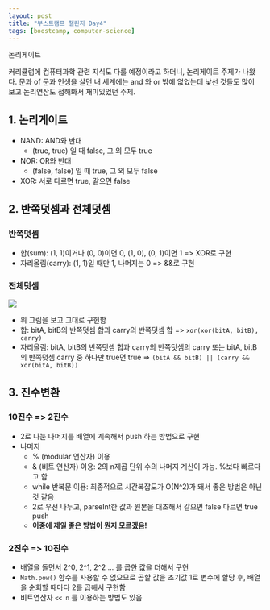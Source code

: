 ```yaml
---
layout: post
title: "부스트캠프 챌린지 Day4"
tags: [boostcamp, computer-science]
---
```


논리게이트

커리큘럼에 컴퓨터과학 관련 지식도 다룰 예정이라고 하더니, 논리게이트 주제가 나왔다. 문과 of 문과 인생을 살던 내 세계에는 and 와 or 밖에 없었는데 낯선 것들도 많이 보고 논리연산도 접해봐서 재미있었던 주제.

## **1. 논리게이트**

- NAND: AND와 반대
  - (true, true) 일 때 false, 그 외 모두 true
- NOR: OR와 반대
  - (false, false) 일 때 true, 그 외 모두 false
- XOR: 서로 다르면 true, 같으면 false

## **2. 반쪽덧셈과 전체덧셈**

### **반쪽덧셈**

- 합(sum): (1, 1)이거나 (0, 0)이면 0, (1, 0), (0, 1)이면 1 => XOR로 구현
- 자리올림(carry): (1, 1)일 때만 1, 나머지는 0 => &&로 구현

### **전체덧셈**

![](https://camo.githubusercontent.com/7b592d21090888ccd5edba0413f6a3c649978969/687474703a2f2f7075626c69632e636f646573717561642e6b722f6a6b2f637332332f73746570312d66756c6c61646465722e706e67)

- 위 그림을 보고 그대로 구현함
- 합: bitA, bitB의 반쪽덧셈 합과 carry의 반쪽덧셈 합 => `xor(xor(bitA, bitB), carry)`
- 자리올림: bitA, bitB의 반쪽덧셈 합과 carry의 반쪽덧셈의 carry 또는 bitA, bitB의 반쪽덧셈 carry 중 하나만 true면 true => `(bitA && bitB) || (carry && xor(bitA, bitB))`

## **3. 진수변환**

### **10진수 => 2진수**

- 2로 나눈 나머지를 배열에 계속해서 push 하는 방법으로 구현
- 나머지
  - % (modular 연산자) 이용
  - & (비트 연산자) 이용: 2의 n제곱 단위 수의 나머지 계산이 가능. %보다 빠르다고 함
  - while 반복문 이용: 최종적으로 시간복잡도가 O(N^2)가 돼서 좋은 방법은 아닌 것 같음
  - 2로 우선 나누고, parseInt한 값과 원본을 대조해서 같으면 false 다르면 true push
  - **이중에 제일 좋은 방법이 뭔지 모르겠음!**

### **2진수 => 10진수**

- 배열을 돌면서 2^0, 2^1, 2^2 ... 를 곱한 값을 더해서 구현
- `Math.pow()` 함수를 사용할 수 없으므로 곱할 값을 초기값 1로 변수에 할당 후, 배열을 순회할 때마다 2를 곱해서 구현함
- 비트연산자 `<< n` 를 이용하는 방법도 있음
